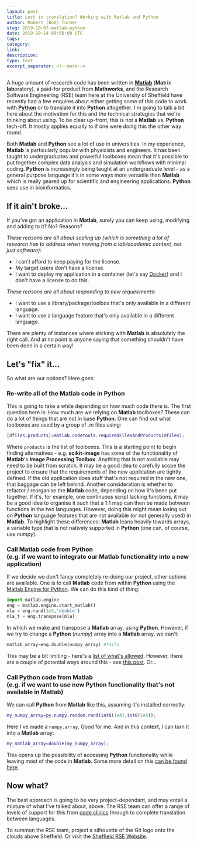 ```yaml
---
layout: post
title: Lost in translation? Working with Matlab and Python
author: Robert (Bob) Turner
slug: 2019-10-07-matlab-python
date: 2019-10-14 09:00:00 UTC
tags:
category:
link:
description:
type: text
excerpt_separator: <!--more-->
---
```


A huge amount of research code has been written in [**Matlab**](https://uk.mathworks.com/products/matlab.html) (**Mat**rix **lab**oratory), a paid-for product from **Mathworks**, and the Research Software Engineering (RSE) team here at the University of Sheffield have recently had a few enquires about either getting some of this code to work with [**Python**](https://www.python.org/) or to translate it into **Python** altogether. I'm going to talk a bit here about the motivation for this and the technical strategies that we're thinking about using.
To be clear up-front, this is not a **Matlab** vs. **Python** tech-off. It mostly applies equally to if one were doing this the other way round.

<!--more-->

Both **Matlab** and **Python** see a lot of use in universities. In my experience, **Matlab** is particularly popular with physicists and engineers. It has been taught to undergraduates and powerful toolboxes mean that it's possible to put together complex data analysis and simulation workflows with minimal coding. **Python** is increasingly being taught at an undergraduate level - as a general purpose language it's in some ways more versatile than **Matlab** which is really geared up for scientific and engineering applications. **Python** sees use in bioinformatics.

## If it ain't broke...

If you've got an application in **Matlab**, surely you can keep using, modifying and adding to it? No? Reasons?

*These reasons are all about scaling up (which is something a lot of research has to address when moving from a lab/academic context, not just software):*

- I can't afford to keep paying for the license.
- My target users don't have a license.
- I want to deploy my application in a container (let's say [Docker](https://www.docker.com/)) and I don't have a license to do this.

*These reasons are all about responding to new requirements:*

- I want to use a library/package/toolbox that's only available in a different language.
- I want to use a language feature that's only available in a different language.

There are plenty of instances where sticking with **Matlab** is absolutely the right call. And at no point is anyone saying that something shouldn't have been done in a certain way!

## Let's "fix" it...

So what are our options? Here goes:

### Re-write all of the **Matlab** code in **Python**

This is going to take a while depending on how much code there is. The first question here is: How much are we relying on **Matlab** toolboxes? These can do a lot of things that are not in base **Python**.  One can find out what toolboxes are used by a group of *.m* files using:

```matlab
[dfiles,products]=matlab.codetools.requiredFilesAndProducts(mfiles);
```

Where `products` is the list of toolboxes. This is a starting point to begin finding alternatives - e.g. **scikit-image** has some of the functionality of **Matlab**'s **Image Processing Toolbox**. Anything that is not available may need to be built from scratch.
It may be a good idea to carefully scope the project to ensure that the requirements of the new application are tightly defined. If the old application does stuff that's not required in the new one, that baggage can be left behind. Another consideration is whether to refactor / reorganise the **Matlab** code, depending on how it's been put together. If it's, for example, one continuous script lacking functions, it may be a good idea to organise it such that a 1:1 map can then be made between functions in the two languages. However, doing this might mean losing out on **Python** language features that are not available (or not generally used) in **Matlab**. To highlight these differences: **Matlab** leans heavily towards arrays, a variable type that is not natively supported in **Python** (one can, of course, use *numpy*).

### Call **Matlab** code from **Python** <br> (e.g. if we want to integrate our **Matlab** functionality into a new application)

If we decide we don't fancy completely re-doing our project, other options are available. One is to call **Matlab** code from within **Python** using the [Matlab Engine for Python](https://uk.mathworks.com/help/matlab/matlab_external/install-the-matlab-engine-for-python.html). We can do this kind of thing:

```python
import matlab.engine
eng = matlab.engine.start_matlab()
mla = eng.rand(1e3,'double')
mla_t = eng.transpose(mla)
```

In which we make and transpose a **Matlab** array, using **Python**.  However, if we try to change a **Python** (*numpy*) array into a **Matlab** array, we can't:

```python
matlab_array=eng.double(numpy_array) #fails
```

This may be a bit limiting - here's a [list of what's allowed](https://uk.mathworks.com/help/matlab/matlab_external/pass-data-to-matlab-from-python.html). 
However, there are a couple of potential ways around this - see [this post](https://bobturneruk.github.io/pymat.html). Or...

### Call **Python** code from **Matlab** <br> (e.g. if we want to use new **Python** functionality that's not available in **Matlab**)

We can call **Python** from **Matlab** like this, assuming it's installed correctly:

```matlab
my_numpy_array=py.numpy.random.rand(int8(1e4),int8(1e4));
```

Here I've made a `numpy.array`. Good for me. And in this context, I can turn it into a **Matlab** array:

```matlab
my_matlab_array=double(my_numpy_array);
```

This opens up the possibility of accessing **Python** functionality while leaving most of the code in **Matlab**. Some more detail on this [can be found here](https://bobturneruk.github.io/matlab_python_matlab.html).

## Now what?

The best approach is going to be very project-dependant, and may entail a mixture of what I've talked about, above. The RSE team can offer a range of levels of support for this from [code clinics](https://rse.shef.ac.uk/support/code-clinic/) through to complete translation between languages.

To summon the RSE team, project a silhouette of the Git logo onto the clouds above Sheffield. Or visit the [Sheffield RSE Website](https://rse.shef.ac.uk/).
